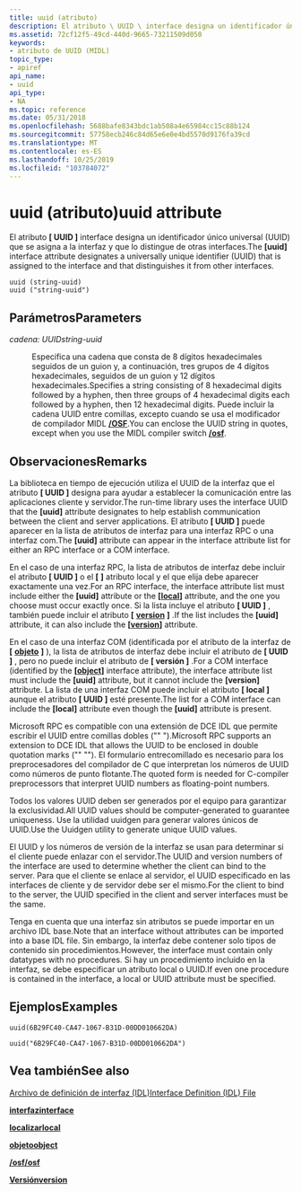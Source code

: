 ```yaml
---
title: uuid (atributo)
description: El atributo \ UUID \ interface designa un identificador único universal (UUID) que se asigna a la interfaz y que lo distingue de otras interfaces.
ms.assetid: 72cf12f5-49cd-440d-9665-73211509d050
keywords:
- atributo de UUID (MIDL)
topic_type:
- apiref
api_name:
- uuid
api_type:
- NA
ms.topic: reference
ms.date: 05/31/2018
ms.openlocfilehash: 5688bafe8343bdc1ab508a4e65984cc15c88b124
ms.sourcegitcommit: 57758ecb246c84d65e6e0e4bd5570d9176fa39cd
ms.translationtype: MT
ms.contentlocale: es-ES
ms.lasthandoff: 10/25/2019
ms.locfileid: "103784072"
---
```

# <a name="uuid-attribute"></a><span data-ttu-id="f81e8-104">uuid (atributo)</span><span class="sxs-lookup"><span data-stu-id="f81e8-104">uuid attribute</span></span>

<span data-ttu-id="f81e8-105">El atributo **\[ UUID \]** interface designa un identificador único universal (UUID) que se asigna a la interfaz y que lo distingue de otras interfaces.</span><span class="sxs-lookup"><span data-stu-id="f81e8-105">The **\[uuid\]** interface attribute designates a universally unique identifier (UUID) that is assigned to the interface and that distinguishes it from other interfaces.</span></span>

``` syntax
uuid (string-uuid) 
uuid ("string-uuid")
```

## <a name="parameters"></a><span data-ttu-id="f81e8-106">Parámetros</span><span class="sxs-lookup"><span data-stu-id="f81e8-106">Parameters</span></span>

<dl> <dt>

<span data-ttu-id="f81e8-107">*cadena: UUID*</span><span class="sxs-lookup"><span data-stu-id="f81e8-107">*string-uuid*</span></span> 
</dt> <dd>

<span data-ttu-id="f81e8-108">Especifica una cadena que consta de 8 dígitos hexadecimales seguidos de un guion y, a continuación, tres grupos de 4 dígitos hexadecimales, seguidos de un guion y 12 dígitos hexadecimales.</span><span class="sxs-lookup"><span data-stu-id="f81e8-108">Specifies a string consisting of 8 hexadecimal digits followed by a hyphen, then three groups of 4 hexadecimal digits each followed by a hyphen, then 12 hexadecimal digits.</span></span> <span data-ttu-id="f81e8-109">Puede incluir la cadena UUID entre comillas, excepto cuando se usa el modificador de compilador MIDL [**/OSF**](-osf.md).</span><span class="sxs-lookup"><span data-stu-id="f81e8-109">You can enclose the UUID string in quotes, except when you use the MIDL compiler switch [**/osf**](-osf.md).</span></span>

</dd> </dl>

## <a name="remarks"></a><span data-ttu-id="f81e8-110">Observaciones</span><span class="sxs-lookup"><span data-stu-id="f81e8-110">Remarks</span></span>

<span data-ttu-id="f81e8-111">La biblioteca en tiempo de ejecución utiliza el UUID de la interfaz que el atributo **\[ UUID \]** designa para ayudar a establecer la comunicación entre las aplicaciones cliente y servidor.</span><span class="sxs-lookup"><span data-stu-id="f81e8-111">The run-time library uses the interface UUID that the **\[uuid\]** attribute designates to help establish communication between the client and server applications.</span></span> <span data-ttu-id="f81e8-112">El atributo **\[ UUID \]** puede aparecer en la lista de atributos de interfaz para una interfaz RPC o una interfaz com.</span><span class="sxs-lookup"><span data-stu-id="f81e8-112">The **\[uuid\]** attribute can appear in the interface attribute list for either an RPC interface or a COM interface.</span></span>

<span data-ttu-id="f81e8-113">En el caso de una interfaz RPC, la lista de atributos de interfaz debe incluir el atributo **\[ UUID \]** o el **\[** [](local.md) **\]** atributo local y el que elija debe aparecer exactamente una vez.</span><span class="sxs-lookup"><span data-stu-id="f81e8-113">For an RPC interface, the interface attribute list must include either the **\[uuid\]** attribute or the **\[**[**local**](local.md)**\]** attribute, and the one you choose must occur exactly once.</span></span> <span data-ttu-id="f81e8-114">Si la lista incluye el atributo **\[ UUID \]** , también puede incluir el atributo **\[** [**version**](version.md) **\]** .</span><span class="sxs-lookup"><span data-stu-id="f81e8-114">If the list includes the **\[uuid\]** attribute, it can also include the **\[**[**version**](version.md)**\]** attribute.</span></span>

<span data-ttu-id="f81e8-115">En el caso de una interfaz COM (identificada por el atributo de la interfaz de **\[** [**objeto**](object.md) **\]** ), la lista de atributos de interfaz debe incluir el atributo de **\[ UUID \]** , pero no puede incluir el atributo de **\[ versión \]** .</span><span class="sxs-lookup"><span data-stu-id="f81e8-115">For a COM interface (identified by the **\[**[**object**](object.md)**\]** interface attribute), the interface attribute list must include the **\[uuid\]** attribute, but it cannot include the **\[version\]** attribute.</span></span> <span data-ttu-id="f81e8-116">La lista de una interfaz COM puede incluir el atributo **\[ local \]** aunque el atributo **\[ UUID \]** esté presente.</span><span class="sxs-lookup"><span data-stu-id="f81e8-116">The list for a COM interface can include the **\[local\]** attribute even though the **\[uuid\]** attribute is present.</span></span>

<span data-ttu-id="f81e8-117">Microsoft RPC es compatible con una extensión de DCE IDL que permite escribir el UUID entre comillas dobles ("" ").</span><span class="sxs-lookup"><span data-stu-id="f81e8-117">Microsoft RPC supports an extension to DCE IDL that allows the UUID to be enclosed in double quotation marks ("" "").</span></span> <span data-ttu-id="f81e8-118">El formulario entrecomillado es necesario para los preprocesadores del compilador de C que interpretan los números de UUID como números de punto flotante.</span><span class="sxs-lookup"><span data-stu-id="f81e8-118">The quoted form is needed for C-compiler preprocessors that interpret UUID numbers as floating-point numbers.</span></span>

<span data-ttu-id="f81e8-119">Todos los valores UUID deben ser generados por el equipo para garantizar la exclusividad.</span><span class="sxs-lookup"><span data-stu-id="f81e8-119">All UUID values should be computer-generated to guarantee uniqueness.</span></span> <span data-ttu-id="f81e8-120">Use la utilidad uuidgen para generar valores únicos de UUID.</span><span class="sxs-lookup"><span data-stu-id="f81e8-120">Use the Uuidgen utility to generate unique UUID values.</span></span>

<span data-ttu-id="f81e8-121">El UUID y los números de versión de la interfaz se usan para determinar si el cliente puede enlazar con el servidor.</span><span class="sxs-lookup"><span data-stu-id="f81e8-121">The UUID and version numbers of the interface are used to determine whether the client can bind to the server.</span></span> <span data-ttu-id="f81e8-122">Para que el cliente se enlace al servidor, el UUID especificado en las interfaces de cliente y de servidor debe ser el mismo.</span><span class="sxs-lookup"><span data-stu-id="f81e8-122">For the client to bind to the server, the UUID specified in the client and server interfaces must be the same.</span></span>

<span data-ttu-id="f81e8-123">Tenga en cuenta que una interfaz sin atributos se puede importar en un archivo IDL base.</span><span class="sxs-lookup"><span data-stu-id="f81e8-123">Note that an interface without attributes can be imported into a base IDL file.</span></span> <span data-ttu-id="f81e8-124">Sin embargo, la interfaz debe contener solo tipos de contenido sin procedimientos.</span><span class="sxs-lookup"><span data-stu-id="f81e8-124">However, the interface must contain only datatypes with no procedures.</span></span> <span data-ttu-id="f81e8-125">Si hay un procedimiento incluido en la interfaz, se debe especificar un atributo local o UUID.</span><span class="sxs-lookup"><span data-stu-id="f81e8-125">If even one procedure is contained in the interface, a local or UUID attribute must be specified.</span></span>

## <a name="examples"></a><span data-ttu-id="f81e8-126">Ejemplos</span><span class="sxs-lookup"><span data-stu-id="f81e8-126">Examples</span></span>

``` syntax
uuid(6B29FC40-CA47-1067-B31D-00DD010662DA) 
 
uuid("6B29FC40-CA47-1067-B31D-00DD010662DA")
```

## <a name="see-also"></a><span data-ttu-id="f81e8-127">Vea también</span><span class="sxs-lookup"><span data-stu-id="f81e8-127">See also</span></span>

<dl> <dt>

[<span data-ttu-id="f81e8-128">Archivo de definición de interfaz (IDL)</span><span class="sxs-lookup"><span data-stu-id="f81e8-128">Interface Definition (IDL) File</span></span>](interface-definition-idl-file.md)
</dt> <dt>

[<span data-ttu-id="f81e8-129">**interfaz**</span><span class="sxs-lookup"><span data-stu-id="f81e8-129">**interface**</span></span>](interface.md)
</dt> <dt>

[<span data-ttu-id="f81e8-130">**localizar**</span><span class="sxs-lookup"><span data-stu-id="f81e8-130">**local**</span></span>](local.md)
</dt> <dt>

[<span data-ttu-id="f81e8-131">**objeto**</span><span class="sxs-lookup"><span data-stu-id="f81e8-131">**object**</span></span>](object.md)
</dt> <dt>

[<span data-ttu-id="f81e8-132">**/osf**</span><span class="sxs-lookup"><span data-stu-id="f81e8-132">**/osf**</span></span>](-osf.md)
</dt> <dt>

[<span data-ttu-id="f81e8-133">**Versión**</span><span class="sxs-lookup"><span data-stu-id="f81e8-133">**version**</span></span>](version.md)
</dt> </dl>

 

 




